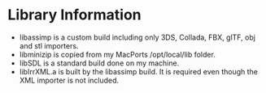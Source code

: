 <!-- Copyright 2019-2020 The Khronos Group Inc. -->
<!-- SPDX-License-Identifier: Apache-2.0 -->

Library Information
===================

- libassimp is a custom build including only 3DS, Collada, FBX,
  glTF, obj and stl importers.
- libminizip is copied from my MacPorts /opt/local/lib folder.
- libSDL is a standard build done on my machine.
- libIrrXML.a is built by the libassimp build. It is required
  even though the XML importer is not included.

